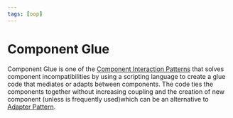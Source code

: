 ```yaml
---
tags: [oop]
---
```


# Component Glue

Component Glue is one of the [Component Interaction Patterns](202304302208.md)
that solves component incompatibilities by using a scripting language to create
a glue code that mediates or adapts between components. The code ties the
components together without increasing coupling and the creation of new
component (unless is frequently used)which can be an alternative to [Adapter Pattern](202303131324.md).
